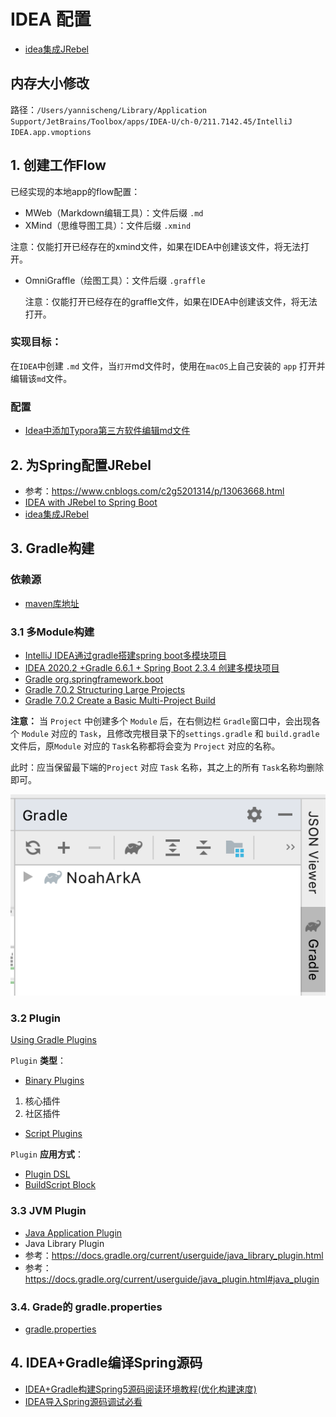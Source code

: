# IDEA 配置

- [idea集成JRebel](file:////Users/yannischeng/Documents/All_Collection/Other/Server端概念相关.graffle)

## 内存大小修改
 路径：`/Users/yannischeng/Library/Application Support/JetBrains/Toolbox/apps/IDEA-U/ch-0/211.7142.45/IntelliJ IDEA.app.vmoptions`

## 1. 创建工作Flow

已经实现的本地app的flow配置：

- MWeb（Markdown编辑工具）：文件后缀 `.md`
- XMind（思维导图工具）：文件后缀 `.xmind`

 注意：仅能打开已经存在的xmind文件，如果在IDEA中创建该文件，将无法打开。
 
- OmniGraffle（绘图工具）：文件后缀 `.graffle`

  注意：仅能打开已经存在的graffle文件，如果在IDEA中创建该文件，将无法打开。


### 实现目标：
在`IDEA`中创建 `.md` 文件，当`打开`md文件时，使用在`macOS`上自己安装的 `app` 打开并编辑该`md`文件。

### 配置

- [Idea中添加Typora第三方软件编辑md文件](https://www.cnblogs.com/cndarren/p/14415213.html)

## 2. 为Spring配置JRebel

- 参考：https://www.cnblogs.com/c2g5201314/p/13063668.html
- [IDEA with JRebel to Spring Boot](https://www.imooc.com/article/303635)
- [idea集成JRebel](https://www.cnblogs.com/-xuzhankun/p/13331109.html)



## 3. Gradle构建

### 依赖源

 - [maven库地址](https://mvnrepository.com/)


### 3.1 多Module构建

- [IntelliJ IDEA通过gradle搭建spring boot多模块项目](https://www.cnblogs.com/davidhhuan/p/12232908.html)
- [IDEA 2020.2 +Gradle 6.6.1 + Spring Boot 2.3.4 创建多模块项目](https://blog.csdn.net/zh452647457/article/details/108844078?utm_medium=distribute.pc_relevant.none-task-blog-baidujs_title-0&spm=1001.2101.3001.4242)
- [Gradle org.springframework.boot](https://plugins.gradle.org/plugin/org.springframework.boot)
- [Gradle 7.0.2 Structuring Large Projects](https://docs.gradle.org/current/userguide/structuring_software_products.html#structure_large_projects)
- [Gradle 7.0.2 Create a Basic Multi-Project Build](https://docs.gradle.org/current/userguide/multi_project_builds.html#multi_project_builds)

**注意：**
当 `Project` 中创建多个 `Module` 后，在右侧边栏 `Gradle`窗口中，会出现各个 `Module` 对应的 `Task`，且修改完根目录下的`settings.gradle` 和 `build.gradle`文件后，原`Module` 对应的 `Task`名称都将会变为 `Project` 对应的名称。

此时：应当保留最下端的`Project` 对应 `Task` 名称，其之上的所有 `Task`名称均删除即可。

![](/images/gradle-task配置.png)

### 3.2 Plugin

[Using Gradle Plugins](https://docs.gradle.org/current/userguide/plugins.html)

`Plugin` **类型**： 

- [Binary Plugins](https://docs.gradle.org/current/userguide/plugins.html#sec:binary_plugins)
 1. 核心插件
 2. 社区插件
- [Script Plugins](https://docs.gradle.org/current/userguide/plugins.html#sec:script_plugins)

`Plugin` **应用方式**：

- [Plugin DSL](https://docs.gradle.org/current/userguide/plugins.html#sec:plugins_block)
- [BuildScript Block](https://docs.gradle.org/current/userguide/plugins.html#sec:applying_plugins_buildscript)



### 3.3 JVM Plugin

- [Java Application Plugin](https://docs.gradle.org/current/userguide/application_plugin.html#application_plugin)
- Java Library Plugin
 - 参考：https://docs.gradle.org/current/userguide/java_library_plugin.html
 - 参考：https://docs.gradle.org/current/userguide/java_plugin.html#java_plugin

### 3.4. Grade的 gradle.properties

- [gradle.properties](https://docs.gradle.org/current/userguide/build_environment.html)


## 4. IDEA+Gradle编译Spring源码

- [IDEA+Gradle构建Spring5源码阅读环境教程(优化构建速度)](https://zhuanlan.zhihu.com/p/149641082)
- [IDEA导入Spring源码调试必看](https://blog.csdn.net/u013469325/article/details/106586497)
